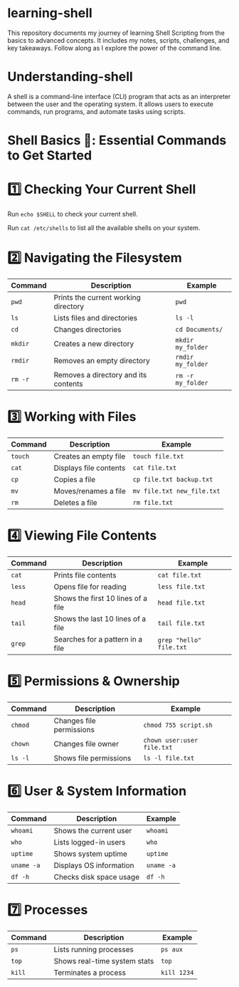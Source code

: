 # learning-shell
This repository documents my journey of learning Shell Scripting from the basics to advanced concepts. It includes my notes, scripts, challenges, and key takeaways. Follow along as I explore the power of the command line.

# Understanding-shell
 A shell is a command-line interface (CLI) program that acts as an interpreter between the user and the operating system. It allows users to execute commands, run programs, and automate tasks using scripts.

# Shell Basics 🐚: Essential Commands to Get Started

# 1️⃣ Checking Your Current Shell

Run `echo $SHELL` to check your current shell.

Run `cat /etc/shells` to list all the available shells on your system.

# 2️⃣ Navigating the Filesystem

| Command | Description | Example |
|----------|----------|----------|
| `pwd`   | Prints the current working directory   | `pwd`   |
| `ls`   | Lists files and directories   |  `ls -l`   |
| `cd`   | Changes directories   | `cd Documents/`   |
| `mkdir`  | Creates a new directory   | `mkdir my_folder`   |
| `rmdir`   | Removes an empty directory   | `rmdir my_folder`  |
| `rm -r`  | Removes a directory and its contents   | `rm -r my_folder`   |

# 3️⃣ Working with Files

| Command | Description | Example | 
|----------|----------|----------|
|`touch`  | Creates an empty file | `touch file.txt`|
| `cat`   | Displays file contents   | `cat file.txt`   |
| `cp`   | Copies a file  | `cp file.txt backup.txt`   |
| `mv`   | Moves/renames a file  | `mv file.txt new_file.txt`   |
|`rm`  | Deletes a file   | `rm file.txt`   |

# 4️⃣ Viewing File Contents

| Command | Description | Example | 
|----------|----------|----------|
| `cat`  | Prints file contents   | `cat file.txt` |
| `less`   | Opens file for reading   | `less file.txt`   |
| `head`   | Shows the first 10 lines of a file   | `head file.txt`  |
| `tail`   | Shows the last 10 lines of a file  | `tail file.txt` |
| `grep`  | Searches for a pattern in a file   | `grep "hello" file.txt`   |

# 5️⃣ Permissions & Ownership

| Command | Description | Example | 
|----------|----------|----------|
|`chmod` |	Changes file permissions	| `chmod 755 script.sh`|
|`chown`	| Changes file owner	|`chown user:user file.txt`|
|`ls -l`|	Shows file permissions	|`ls -l file.txt`|


# 6️⃣ User & System Information

| Command | Description | Example | 
|----------|----------|----------|
|`whoami`	| Shows the current user	| `whoami` |
| `who`	| Lists logged-in users|	`who`|
|`uptime`	| Shows system uptime	|`uptime`|
|`uname -a`|	Displays OS information	|`uname -a`|
|`df -h`	|Checks disk space usage	|`df -h`|
 
# 7️⃣ Processes
| Command | Description | Example | 
|----------|----------|----------|
|`ps`|	Lists running processes	|`ps aux`|
|`top`	|Shows real-time system stats	|`top`|
|`kill`|	Terminates a process	|`kill 1234`|


 
